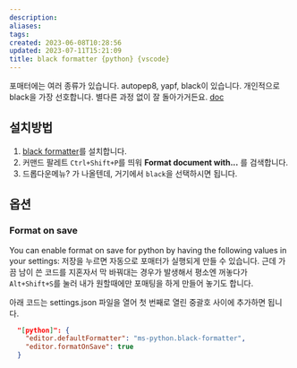 ```yaml
---
description:
aliases: 
tags: 
created: 2023-06-08T10:28:56
updated: 2023-07-11T15:21:09
title: black formatter {python} {vscode}
---
```

포매터에는 여러 종류가 있습니다. autopep8, yapf, black이 있습니다. 개인적으로 black을 가장 선호합니다. 별다른 과정 없이 잘 돌아가거든요. [doc](https://marketplace.visualstudio.com/items?itemName=ms-python.black-formatter#usage)

## 설치방법

1. [black formatter](https://marketplace.visualstudio.com/items?itemName=ms-python.black-formatter)를 설치합니다. 
2. 커맨드 팔레트 `Ctrl+Shift+P`를 띄워 **Format document with...** 를 검색합니다. 
3. 드롭다운메뉴? 가 나올텐데, 거기에서 `black`을 선택하시면 됩니다.

## 옵션

### Format on save

You can enable format on save for python by having the following values in your settings: 저장을 누르면 자동으로 포매터가 실행되게 만들 수 있습니다. 근데 가끔 남이 쓴 코드를 지혼자서 막 바꿔대는 경우가 발생해서 평소엔 꺼놓다가 `Alt+Shift+S`를 눌러 내가 원할때에만 포매팅을 하게 만들어 놓기도 합니다.

아래 코드는 settings.json 파일을 열어 첫 번째로 열린 중괄호 사이에 추가하면 됩니다.

```json
  "[python]": {
    "editor.defaultFormatter": "ms-python.black-formatter",
    "editor.formatOnSave": true
  }
```